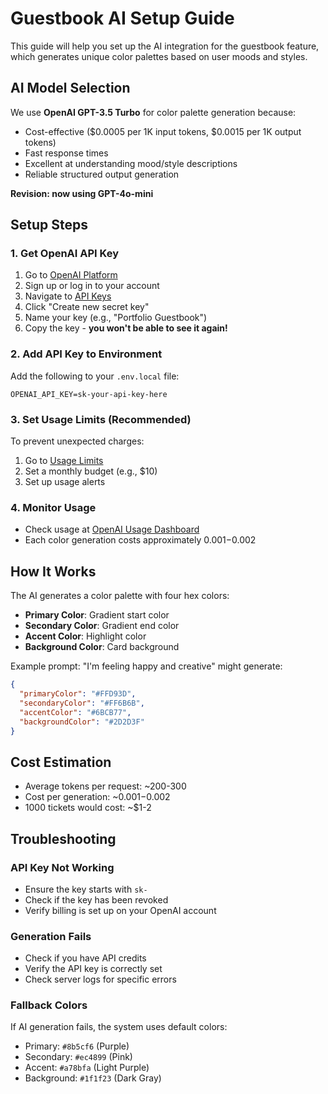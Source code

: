 # Guestbook AI Setup Guide

This guide will help you set up the AI integration for the guestbook feature, which generates unique color palettes based on user moods and styles.

## AI Model Selection

We use **OpenAI GPT-3.5 Turbo** for color palette generation because:
- Cost-effective ($0.0005 per 1K input tokens, $0.0015 per 1K output tokens)
- Fast response times
- Excellent at understanding mood/style descriptions
- Reliable structured output generation

**Revision: now using GPT-4o-mini**

## Setup Steps

### 1. Get OpenAI API Key

1. Go to [OpenAI Platform](https://platform.openai.com/)
2. Sign up or log in to your account
3. Navigate to [API Keys](https://platform.openai.com/api-keys)
4. Click "Create new secret key"
5. Name your key (e.g., "Portfolio Guestbook")
6. Copy the key - **you won't be able to see it again!**

### 2. Add API Key to Environment

Add the following to your `.env.local` file:

```env
OPENAI_API_KEY=sk-your-api-key-here
```

### 3. Set Usage Limits (Recommended)

To prevent unexpected charges:

1. Go to [Usage Limits](https://platform.openai.com/usage)
2. Set a monthly budget (e.g., $10)
3. Set up usage alerts

### 4. Monitor Usage

- Check usage at [OpenAI Usage Dashboard](https://platform.openai.com/usage)
- Each color generation costs approximately $0.001-$0.002

## How It Works

The AI generates a color palette with four hex colors:
- **Primary Color**: Gradient start color
- **Secondary Color**: Gradient end color
- **Accent Color**: Highlight color
- **Background Color**: Card background

Example prompt: "I'm feeling happy and creative" might generate:
```json
{
  "primaryColor": "#FFD93D",
  "secondaryColor": "#FF6B6B",
  "accentColor": "#6BCB77",
  "backgroundColor": "#2D2D3F"
}
```

## Cost Estimation

- Average tokens per request: ~200-300
- Cost per generation: ~$0.001-$0.002
- 1000 tickets would cost: ~$1-2

## Troubleshooting

### API Key Not Working
- Ensure the key starts with `sk-`
- Check if the key has been revoked
- Verify billing is set up on your OpenAI account

### Generation Fails
- Check if you have API credits
- Verify the API key is correctly set
- Check server logs for specific errors

### Fallback Colors
If AI generation fails, the system uses default colors:
- Primary: `#8b5cf6` (Purple)
- Secondary: `#ec4899` (Pink)
- Accent: `#a78bfa` (Light Purple)
- Background: `#1f1f23` (Dark Gray)